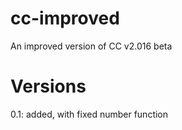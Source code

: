 # cc-improved
An improved version of CC v2.016 beta
# Versions
0.1: added, with fixed number function
